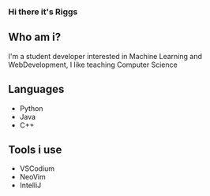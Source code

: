 ### Hi there it's Riggs

## Who am i?
I'm a student developer interested in Machine Learning and WebDevelopment, I like teaching Computer Science

## Languages
- Python
- Java
- C++

## Tools i use
- VSCodium
- NeoVim
- IntelliJ
